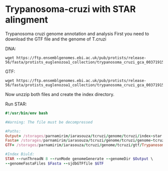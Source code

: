 # Trypanosoma-cruzi with STAR alingment
Trypanosoma cruzi genome annotation and analysis
First you need to download the GTF file and the genome of T.cruzi

DNA:
```
wget https://ftp.ensemblgenomes.ebi.ac.uk/pub/protists/release-56/fasta/protists_euglenozoa1_collection/trypanosoma_cruzi_gca_003719155/dna/Trypanosoma_cruzi_gca_003719155.ASM371915v1.dna.toplevel.fa.gz
```

GTF:
```
wget https://ftp.ensemblgenomes.ebi.ac.uk/pub/protists/release-56/fasta/protists_euglenozoa1_collection/trypanosoma_cruzi_gca_003719155/dna/Trypanosoma_cruzi_gca_003719155.ASM371915v1.dna.toplevel.fa.gz
```

Now unzzip both files and create the index directory.

Run STAR:
```ruby
#!/usr/bin/env bash

#Warning: The file must be decompressed

#Paths:
Output= /storages/parnamirim/iarasouza/tcruzi/genome/tcruzi/index-star \
Fasta= /storages/parnamirim/iarasouza/tcruzi/genome/tcruzi/genome-tcruzi/Trypanosoma_cruzi_gca_003719155.ASM371915v1.dna.toplevel.fa \
GTF= /storages/parnamirim/iarasouza/tcruzi/genome/tcruzi/gtf/Trypanosoma_cruzi_gca_003719155.ASM371915v1.56.gtf

#Index Biuld:
STAR --runThreadN 8 --runMode genomeGenerate --genomeDir $Output \
--genomeFastaFiles $Fasta --sjdbGTFfile $GTF
```
